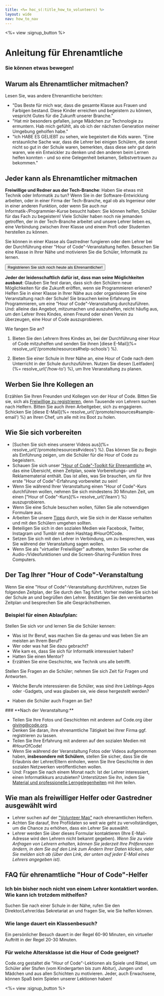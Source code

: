 ```yaml
---
title: <%= hoc_s(:title_how_to_volunteers) %>
layout: wide
nav: how_to_nav
---
```

<%= view :signup_button %>

# Anleitung für Ehrenamtliche

### Sie können etwas bewegen!

## Warum als Ehrenamtlicher mitmachen?

Lesen Sie, was andere Ehrenamtliche berichten:

- "Das Beste für mich war, dass die gesamte Klasse aus Frauen und Farbigen bestand. Diese Kinder erreichen und begeistern zu können, vespricht Gutes für die Zukunft unserer Branche."
- "Hat mir besonders gefallen, junge Mädchen zur Technologie zu ermuntern. Hab mich gefühlt, als ob ich der nächsten Generation meiner Umgebung geholfen habe."
- "Ich HABE ES GELIEBT zu sehen, wie begeistert die Kids waren. "Eine erstaunliche Sache war, dass die Lehrer bei einigen Schülern, die sonst nicht so gut in der Schule waren, bemerkten, dass diese sehr gut darin waren, wie ein Entwickler zu denken und den anderen beim Lernen helfen konnten - und so eine Gelegenheit bekamen, Selbstvertrauen zu bekommen."

## Jeder kann als Ehrenamtlicher mitmachen

**Freiwillige und Redner aus der Tech-Branche**: Haben Sie etwas mit Technik oder Informatik zu tun? Wenn Sie in der Software-Entwicklung arbeiten, oder in einer Firma der Tech-Branche, egal ob als Ingenieur oder in einer anderen Funktion, oder wenn Sie auch nur Informatik-/Programmier-Kurse besucht haben: Sie können helfen, Schüler für das Fach zu begeistern! Viele Schüler haben noch nie jemanden getroffen, der in der Tech-Branche arbeitet und unsere Lehrer lieben es, eine Verbindung zwischen ihrer Klasse und einem Profi oder Studenten herstellen zu können.

Sie können in einer Klasse als Gastredner fungieren oder dem Lehrer bei der Durchführung einer "Hour of Code"-Veranstaltung helfen. Besuchen Sie eine Klasse in Ihrer Nähe und motivieren Sie die Schüler, Informatik zu lernen.

<button>Registrieren Sie sich noch heute als Ehrenamtlicher!</button></p> 

**Jeder der leidenschaftlich dafür ist, dass man seine Möglichkeiten ausbaut**: Glauben Sie fest daran, dass sich den Schülern neue Möglichkeiten für die Zukunft eröffen, wenn sie Programmieren erlenen? Helfen Sie in einer Klasse in Ihrer Nähe aus oder organisieren Sie eine Veranstaltung nach der Schule! Sie brauchen keine Erfahrung im Programmieren, um eine "Hour of Code"-Veranstaltung durchzuführen. Und: alleine das Angebot, mitzumachen und auszuhelfen, reicht häufig aus, um den Lehrer Ihres Kindes, einen Freund oder einen Verein zu überzeugen, eine Hour of Code auszuprobieren.

Wie fangen Sie an?

1. Bieten Sie den Lehrern Ihres Kindes an, bei der Durchführung einer Hour of Code mitzuhelfen und senden Sie ihnen [diese E-Mail](%= resolve_url('/promote/resources#help-schools') %).

2. Bieten Sie einer Schule in Ihrer Nähe an, eine Hour of Code nach dem Unterricht in der Schule durchzuführen. Nutzen Sie diesen [Leitfaden](%= resolve_url('/how-to') %), um Ihre Veranstaltung zu planen.

## Werben Sie Ihre Kollegen an

Erzählen Sie Ihren Freunden und Kollegen von der Hour of Code. Bitten Sie sie, sich als [Freiwillige zu registrieren](https://code.org/volunteer), denn Tausende von Lehrern suchen nach Helfern. Bitten Sie auch ihren Arbeitgeber, sich zu engagieren. Schicken Sie [diese E-Mail](%= resolve_url('/promote/resources#sample-email') %) an Ihren Chef, um alle mit ins Boot zu holen.

## Wie Sie sich vorbereiten

- [Suchen Sie sich eines unserer Videos aus](%= resolve_url('/promote/resources#videos') %). Das können Sie zu Begin als Einführung zeigen, um die Schüler für die Hour of Code zu begeistern.
- Schauen Sie sich unser ["Hour of Code"-Toolkit für Ehrenamtliche](/files/hoc-volunteer-toolkit.pdf) an, das eine Übersicht, einen Zeitplan, sowie Vorbereitungs- und Reklamematerial enthält. Das ist alles, was Sie brauchen, um für Ihre erste "Hour of Code"-Erfahrung vorbereitet zu sein!
- Wenn Sie während Ihrer Veranstaltung einen "Hour of Code"-Kurs durchführen wollen, nehmen Sie sich mindestens 30 Minuten Zeit, um einen ["Hour of Code"-Kurs](%= resolve_url('/learn') %) auszuprobieren.
- Wenn Sie eine Schule besuchen wollen, füllen Sie alle notwendigen Formulare aus.
- Arbeiten Sie unsere [Tipps](https://code.org/files/CSTT_Volunteers.pdf) durch, wie Sie sich in der Klasse verhalten und mit den Schülern umgehen sollten.
- Beteiligen Sie sich in den sozialen Medien wie Facebook, Twitter, Instagram und Tumblr mit dem Hashtag #HourOfCode.
- Setzen Sie sich mit den Lehrer in Verbindung, um zu besprechen, was Sie während der Veranstaltung sagen wollen.
- Wenn Sie als "virtueller Freiwilliger" auftreten, testen Sie vorher die Audio-/Videofunktionen und die Screen-Sharing-Funktion Ihres Computers.

## Der Tag Ihrer "Hour of Code"-Veranstaltung

Wenn Sie eine "Hour of Code"-Veranstaltung durchführen, nutzen Sie folgenden Zeitplan, der Sie durch den Tag führt. Vorher melden Sie sich bei der Schule an und begrüßen den Lehrer. Bestätigen Sie den vereinbarten Zeitplan und besprechen Sie alle Gesprächsthemen.

### **Beispiel für einen Ablaufplan:**

Stellen Sie sich vor und lernen Sie die Schüler kennen: </ul>

- Was ist Ihr Beruf, was machen Sie da genau und was lieben Sie am meisten an Ihrem Beruf?
- Wer oder was hat Sie dazu gebracht?
- Wie kam es, dass Sie sich für Informatik interessiert haben?
- Hatten Sie einen Mentor?
- Erzählen Sie eine Geschichte, wie Technik uns alle betrifft.
  
Stellen Sie Fragen an die Schüler; nehmen Sie sich Zeit für Fragen und Antworten.</br> 

- Welche Berufe interessieren die Schüler, was sind ihre Lieblings-Apps oder -Gadgets, und was glauben sie, wie diese hergestellt werden? 
- Haben die Schüler auch Fragen an Sie?</ul></td> </tr> 
    </tbody> </table> 
    ### **Nach der Veranstaltung:**
    
    - Teilen Sie Ihre Fotos und Geschichten mit anderen auf Code.org über giving@code.org.
    - Denken Sie daran, ihre ehrenamtliche Tätigkeit bei Ihrer Firma ggf. registrieren zu lassen.
    - Teilen Sie Ihre Erfahrung mit anderen auf den sozialen Medien mit #HourOfCode!
    - Wenn Sie während der Veranstaltung Fotos oder Videos aufgenommen haben, **insbesondere mit Schülern**, stellen Sie sicher, dass Sie die Erlaubnis der Lehrer/Eltern einholen, wenn Sie Ihre Geschichte in den sozialen Netzwerken veröffentlichen wollen.
    - Und: Fragen Sie nach einem Monat nach: Ist der Lehrer interessiert, einen Informatikkurs anzubieten? Unterstützen Sie ihn, indem Sie [Material und professionelle Lerngelegenheiten](https://code.org/yourschool) mit ihm teilen.
    ## Wie man als freiwilliger Helfer oder Gastredner ausgewählt wird
    
    - Lehrer suchen auf der ["Volunteer Map"](https://code.org/volunteer/local) nach ehrenamtlichen Helfern.
    - Achten Sie darauf, Ihre Profildaten so weit wie geht zu vervollständigen, um die Chance zu erhöhen, dass ein Lehrer Sie auswählt.
    - Lehrer werden Sie über dieses Formular kontaktieren (Ihre E-Mail-Adresse wird den Lehrern nicht bekannt gegeben). *Wenn Sie zu viele Anfragen von Lehrern erhalten, können Sie jederzeit Ihre Präferenzen ändern, in dem Sie auf den Link zum Ändern Ihrer Daten klicken, oder Sie melden sich ab (über den Link, der unten auf jeder E-Mail eines Lehrers angegeben ist).*
    ## FAQ für ehrenamtliche "Hour of Code"-Helfer
    
    ### **Ich bin bisher noch nicht von einem Lehrer kontaktiert worden. Wie kann ich trotzdem mithelfen?**
    
    Suchen Sie nach einer Schule in der Nähe, rufen Sie den Direktor/Lehrer/das Sekretariat an und fragen Sie, wie Sie helfen können.
    
    ### **Wie lange dauert ein Klassenbesuch?**
    
    Ein persönlicher Besuch dauert in der Regel 60-90 Minuten, ein virtueller Auftritt in der Regel 20-30 Minuten.
    
    ### **Für welche Altersklasse ist die Hour of Code geeignet?**
    
    Code.org gestaltet die "Hour of Code"-Lektionen als Spiele und Rätsel, um Schüler aller Stufen (vom Kindergarten bis zum Abitur), Jungen und Mädchen und aus allen Schichten zu motivieren. Jeder, auch Erwachsene, können Spaß beim Spielen unserer Lektionen haben!
    
    <%= view :signup_button %>
